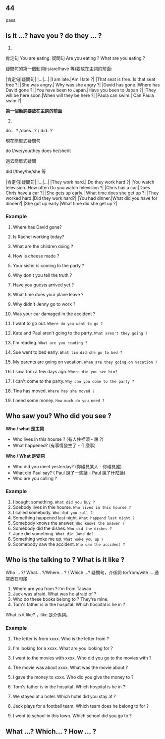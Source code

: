## 44
pass

## is it ...? have you  ? do they ... ?

1. 
肯定句 You are eating.
疑問句 Are you eating ? What are you eating ?

疑問句的第一個動詞(is/are/have 等)要放在主詞的前面:

|肯定句|疑問句|
|...|...|
|I am late.|Am I late ?|
|That seat is free.|Is that seat free ?|
|She was angry.| Why was she angry ?|
|David has gone.|Where has David gone ?|
|You have been to Japan.|Have you been to Japan ?|
|They will be here soon.|When will they be here ?|
|Paula can swim.| Can Paula swim ?|

**第一個動詞要放在主詞的前面**

2. 

do... ? /does...? / did...?

現在簡單式疑問句 

do I/we/you/they
does he/she/it

過去簡單式疑問

did I/they/he/she 等

|肯定句|疑問句|
|...|...|
|They work hard.| Do they work hard ?|
|You watch television.|How often Do you watch television ?|
|Chris has a car.|Does Chris have a car ?|
|She gets up early.| What time does she get up ?|
|They worked hard.|Did they work hard?|
|You had dinner.|What did you have for dinner?|
|She got up early.|What time did she get up ?|

### Example
1. Where has David gone?
2. Is Rachel working today?
3. What are the children doing ?
4. How is cheese made ?
5. Your sister is coming to the party ?
6. Why don't you tell the truth ?
7. Have you guests arrived yet ?
8. What time does your plane leave ?
9. Why didn't Jenny go to work ?
10. Was your car damaged in the accident ?

1. I want to go out. `Where do you want to go ?`
2. Kate and Paul aren't going to the party. `What aren't they going ?`
3. I'm reading. `What are you reading ?`
4. Sue went to bed early. `What tim did she go to bed ?`
5. My parents are going on vacation. `When are they going on vacation ?`
6. I saw Tom a few days ago. `Where did you see him?`
7. I can't come to the party. `Why can you come to the party ?`
8. Tina has moved. `Where has she moved ?`
9. I need some money. `How much do you need ?`

## Who saw you? Who did you see ?

**Who / what 是主詞**

- Who lives in this hourse ? (有人住裡頭 - 誰 ?)
- What happened? (有事情發生了 - 什麼事)

**Who / What 是受詞**

- Who did you meet yesterday? (你碰見某人 - 你碰見誰)
- What did Paul say? ( Paul 說了一些話 - Paul 說了什麼話)
- Who are you calling ?

### Example

1. I bought something. `What did you buy ?`
2. Soebody lives in thie hourse. `Who lives in this hourse ?`
3. I called somebody. `Who did you call ?`
4. Something happened last night. `What happend last night ?`
5. Somebody knows the answer. `Who knows the answer ?`
6. Somebody did the dishes. `Who did the dishes ?`
7. Jane did something. `What did Jane do?`
8. Something woke me up. `What woke you up ?`
9. Soomebody saw the accident. `Who saw the accident ?`

## Who is the talking to ? What is it like ?

Who ... ?/ What... ?/Where... ? / Which ...? 疑問句，介係詞 to/from/with ... 通常放在句尾

1. Where are you from ? I'm from Taiwan.
2. Jack was afraid. What was he afraid of ?
3. Who do these books belong to ? They're mine.
4. Tom's father is in the hospital. Which hospital is he in ?

What is it like? ，like 是介係詞。

### Example

1. The letter is from xxxx. Who is the letter from ?
2. I'm looking for a xxxx. What are you looking for ?
3. I went to the movies with xxxx. Who did you go to the movies with ?
4. The movie was about xxxx. What was the movie about ?
5. I gave the money to xxxx. Who did you give the money to ?

1. Tom's father is in the hospital. Which hospital is he in ?
2. We stayed at a hotel. Which hotel did you stay at ?
3. Jack plays for a football team. Which team does he belong to for ?
4. I went to school in this town. Which school did you go to ?

## What ...? Which... ? How ... ?




